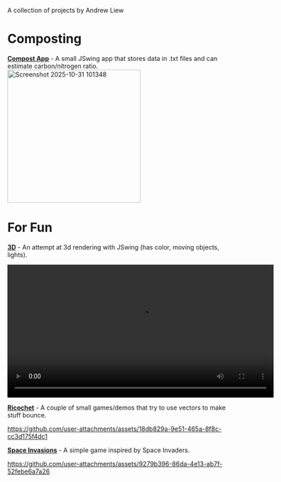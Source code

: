
A collection of projects by Andrew Liew
# Composting
[**Compost App**](https://github.com/alie6645/ia) - A small JSwing app that stores data in .txt files and can estimate carbon/nitrogen ratio.
<img width="300" height="300" alt="Screenshot 2025-10-31 101348" src="https://github.com/user-attachments/assets/c6b482a2-89dd-44ef-a9c3-4cf97438a8b7" />

# For Fun
[**3D**](https://github.com/alie6645/Scene3d) - An attempt at 3d rendering with JSwing (has color, moving objects, lights).


<video src="PortfolioVids/Scene3d.mp4" width="600" controls></video>


[**Ricochet**](https://github.com/alie6645/Ricochet) - A couple of small games/demos that try to use vectors to make stuff bounce.


https://github.com/user-attachments/assets/18db829a-9e51-465a-8f8c-cc3d175f4dc1



[**Space Invasions**](https://github.com/alie6645/SpaceInvader) - A simple game inspired by Space Invaders.


https://github.com/user-attachments/assets/9279b396-86da-4e13-ab7f-52febe6a7a26

